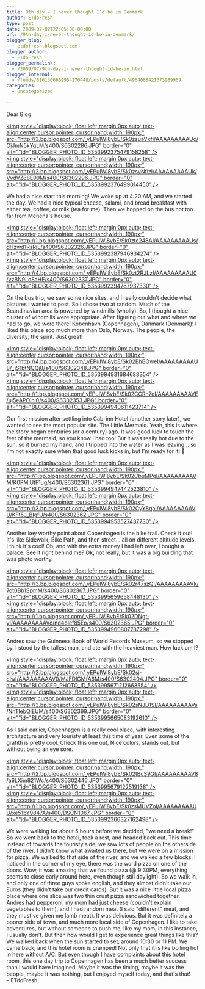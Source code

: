 ```yaml
---
title: 9th day – I never thought I’d be in Denmark
author: ETdoFresh
type: post
date: 2009-07-02T22:05:00+00:00
url: /9th-day-i-never-thought-id-be-in-denmark/
blogger_blog:
  - etdofresh.blogspot.com
blogger_author:
  - ETdoFresh
blogger_permalink:
  - /2009/07/9th-day-i-never-thought-id-be-in.html
blogger_internal:
  - /feeds/8161366669954270448/posts/default/4964088421373989969
categories:
  - Uncategorized

---
```

<div>
  Dear Blog
</div>

[<img style="display:block; float:left; margin:0px auto; text-align:center;cursor:pointer; cursor:hand;width: 190px;" src="http://3.bp.blogspot.com/_yEPuIWl8ybE/Sk0zsuaVxfI/AAAAAAAAAUc/OiJmN5kYqLM/s400/S6302286.JPG" border="0" alt=""id="BLOGGER_PHOTO_ID_5353992375479158258" />][1]  
[<img style="display:block; float:left; margin:0px auto; text-align:center;cursor:pointer; cursor:hand;width: 190px;" src="http://2.bp.blogspot.com/_yEPuIWl8ybE/Sk0zsyNfizI/AAAAAAAAAUk/VvdVZ88E09M/s400/S6302296.JPG" border="0" alt=""id="BLOGGER_PHOTO_ID_5353992376499014450" />][2]

<div>
  We had a nice start this morning! We woke up at 4:20 AM, and we started the day. We had a nice typical cheese, salami, and bread breakfast with either tea, coffee, or milk (tea for me). Then we hopped on the bus not too far from Menena's house.
</div>

[<img style="display:block; float:left; margin:0px auto; text-align:center;cursor:pointer; cursor:hand;width: 190px;" src="http://1.bp.blogspot.com/_yEPuIWl8ybE/Sk0ztc248AI/AAAAAAAAAUs/dHzwd1RsRjE/s400/S6302326.JPG" border="0" alt=""id="BLOGGER_PHOTO_ID_5353992387946934274" />][3]  
[<img style="display:block; float:left; margin:0px auto; text-align:center;cursor:pointer; cursor:hand;width: 190px;" src="http://4.bp.blogspot.com/_yEPuIWl8ybE/Sk0zt2RJLzI/AAAAAAAAAU0/yzBN9LcSaHE/s400/S6302337.JPG" border="0" alt=""id="BLOGGER_PHOTO_ID_5353992394767937330" />][4]

<div>
  On the bus trip, we saw some nice sites, and I really couldn't decide what pictures I wanted to post. So I chose two at random. Much of the Scandinavian area is powered by windmills (wholly). So, I thought a nice cluster of windmills were appropriate. After figuring out what and where we had to go, we were there! Kobenhavn (Copenhagen), Danmark (Denmark)! I liked this place soo much more than Oslo, Norway. The people, the diversity, the spirit. Just great!
</div>

[<img style="display:block; float:left; margin:0px auto; text-align:center;cursor:pointer; cursor:hand;width: 190px;" src="http://4.bp.blogspot.com/_yEPuIWl8ybE/Sk02BhBOweI/AAAAAAAAAU8/_jS1btNQQj8/s400/S6302348.JPG" border="0" alt=""id="BLOGGER_PHOTO_ID_5353994931684688354" />][5]  
[<img style="display:block; float:left; margin:0px auto; text-align:center;cursor:pointer; cursor:hand;width: 190px;" src="http://1.bp.blogspot.com/_yEPuIWl8ybE/Sk02CCRh7eI/AAAAAAAAAVE/uj5eAPOihl0/s400/S6302353.JPG" border="0" alt=""id="BLOGGER_PHOTO_ID_5353994940611423714" />][6]

<div>
  Our first mission after settling into Cab-inn Hotel (another story later), we wanted to see the most popular site. The Little Mermaid. Yeah, this is where the story began centuries (or a century) ago. It was good luck to touch the feet of the mermaid, so you know I had too! But it was really hot due to the sun, so it burned my hand, and I tripped into the water as I was leaving... so I'm not exactly sure when that good luck kicks in, but I'm ready for it! 🙂
</div>

[<img style="display:block; float:left; margin:0px auto; text-align:center;cursor:pointer; cursor:hand;width: 190px;" src="http://1.bp.blogspot.com/_yEPuIWl8ybE/Sk02CbuMPqI/AAAAAAAAAVM/K0PMlUtF1ug/s400/S6302361.JPG" border="0" alt=""id="BLOGGER_PHOTO_ID_5353994947442523810" />][7]  
[<img style="display:block; float:left; margin:0px auto; text-align:center;cursor:pointer; cursor:hand;width: 190px;" src="http://3.bp.blogspot.com/_yEPuIWl8ybE/Sk02CyY8qaI/AAAAAAAAAVU/KFt5J_BIgfU/s400/S6302362.JPG" border="0" alt=""id="BLOGGER_PHOTO_ID_5353994953527437730" />][8]

<div>
  Another key worthy point about Copenhagen is the bike trail. Check it out! It's like Sidewalk, Bike Path, and then street... all on different altitude levels. I think it's cool! Oh, and with the extra money I had left over, I bought a palace. See it right behind me? Ok, not really, but it was a big building that was photo worthy.
</div>

[<img style="display:block; float:left; margin:0px auto; text-align:center;cursor:pointer; cursor:hand;width: 190px;" src="http://3.bp.blogspot.com/_yEPuIWl8ybE/Sk02r47szQI/AAAAAAAAAVk/7ot0Bb1SpmM/s400/S6302367.JPG" border="0" alt=""id="BLOGGER_PHOTO_ID_5353995659658448130" />][9]  
[<img style="display:block; float:left; margin:0px auto; text-align:center;cursor:pointer; cursor:hand;width: 190px;" src="http://1.bp.blogspot.com/_yEPuIWl8ybE/Sk02DNgt-yI/AAAAAAAAAVc/nd4oIef85Eo/s400/S6302365.JPG" border="0" alt=""id="BLOGGER_PHOTO_ID_5353994960807787298" />][10]

<div>
  Andres saw the Guinness Book of World Records Museum, so we stopped by. I stood by the tallest man, and ate with the heaviest man. How luck am I?
</div>

[<img style="display:block; float:left; margin:0px auto; text-align:center;cursor:pointer; cursor:hand;width: 190px;" src="http://2.bp.blogspot.com/_yEPuIWl8ybE/Sk02sj-cIwI/AAAAAAAAAV0/MJFDlGMfA6M/s400/S6302404.JPG" border="0" alt=""id="BLOGGER_PHOTO_ID_5353995671212663554" />][11]  
[<img style="display:block; float:left; margin:0px auto; text-align:center;cursor:pointer; cursor:hand;width: 190px;" src="http://3.bp.blogspot.com/_yEPuIWl8ybE/Sk02sNJD1SI/AAAAAAAAAVs/NnTlebQlEUM/s400/S6302399.JPG" border="0" alt=""id="BLOGGER_PHOTO_ID_5353995665083192610" />][12]

<div>
  As I said earlier, Copenhagen is a really cool place, with interesting architecture and very touristy at least this time of year. Even some of the grafitti is pretty cool. Check this one out, Nice colors, stands out, but without being an eye sore.
</div>

[<img style="display:block; float:left; margin:0px auto; text-align:center;cursor:pointer; cursor:hand;width: 190px;" src="http://2.bp.blogspot.com/_yEPuIWl8ybE/Sk02tBcS9GI/AAAAAAAAAV8/a6LXim821Wc/s400/S6302446.JPG" border="0" alt=""id="BLOGGER_PHOTO_ID_5353995679122519138" />][13]  
[<img style="display:block; float:left; margin:0px auto; text-align:center;cursor:pointer; cursor:hand;width: 190px;" src="http://1.bp.blogspot.com/_yEPuIWl8ybE/Sk0zsMUVZoI/AAAAAAAAAUU/xe51bY9847A/s400/DSCN1067.JPG" border="0" alt=""id="BLOGGER_PHOTO_ID_5353992366327162498" />][14]

<div>
  We were walking for about 5 hours before we decided, "we need a break!" So we went back to the hotel, took a rest, and headed back out. This time instead of towards the touristy side, we saw lots of people on the otherside of the river. I didn't know what awaited us there, but we were on a mission for pizza. We walked to that side of the river, and we walked a few blocks. I noticed in the corner of my eye, there was the word pizza on one of the doors. Wow, it was amazing that we found pizza (@ 9:30PM, everything seems to close early around here, even though still daylight). So we walk in, and only one of three guys spoke english, and they almost didn't take our Euros (they didn't take our credit cards). But it was a nice little local pizza place where one slice was two thin crust pizza sandwiched together. Andres had pepperoni, my mom had just cheese (couldn't explain vegetables to them), and I had random meat (I said "different" meat, and they must've given me lamb meat). It was delicious. But it was definitely a poorer side of town, and much more local side of Copenhagen. I like to take adventures, but without someone to push me, like my mom, in this instance, I usually don't. But then how would I get to experience great things like this?
</div>

<div>
  We walked back when the sun started to set, around 10:30 or 11 PM. We came back, and this hotel room is cramped! Not only that it is like boiling hot in here without A/C. But even though I have complaints about this hotel room, this one day trip to Copenhagen has been a much better success than I would have imagined. Maybe it was the timing, maybe it was the people, maybe it was nothing, but I enjoyed myself today, and that's that!
</div>

<div>
  &#8211; ETdoFresh
</div>

 [1]: http://3.bp.blogspot.com/_yEPuIWl8ybE/Sk0zsuaVxfI/AAAAAAAAAUc/OiJmN5kYqLM/s1600/S6302286.JPG
 [2]: http://2.bp.blogspot.com/_yEPuIWl8ybE/Sk0zsyNfizI/AAAAAAAAAUk/VvdVZ88E09M/s1600/S6302296.JPG
 [3]: http://1.bp.blogspot.com/_yEPuIWl8ybE/Sk0ztc248AI/AAAAAAAAAUs/dHzwd1RsRjE/s1600/S6302326.JPG
 [4]: http://4.bp.blogspot.com/_yEPuIWl8ybE/Sk0zt2RJLzI/AAAAAAAAAU0/yzBN9LcSaHE/s1600/S6302337.JPG
 [5]: http://4.bp.blogspot.com/_yEPuIWl8ybE/Sk02BhBOweI/AAAAAAAAAU8/_jS1btNQQj8/s1600/S6302348.JPG
 [6]: http://1.bp.blogspot.com/_yEPuIWl8ybE/Sk02CCRh7eI/AAAAAAAAAVE/uj5eAPOihl0/s1600/S6302353.JPG
 [7]: http://1.bp.blogspot.com/_yEPuIWl8ybE/Sk02CbuMPqI/AAAAAAAAAVM/K0PMlUtF1ug/s1600/S6302361.JPG
 [8]: http://3.bp.blogspot.com/_yEPuIWl8ybE/Sk02CyY8qaI/AAAAAAAAAVU/KFt5J_BIgfU/s1600/S6302362.JPG
 [9]: http://3.bp.blogspot.com/_yEPuIWl8ybE/Sk02r47szQI/AAAAAAAAAVk/7ot0Bb1SpmM/s1600/S6302367.JPG
 [10]: http://1.bp.blogspot.com/_yEPuIWl8ybE/Sk02DNgt-yI/AAAAAAAAAVc/nd4oIef85Eo/s1600/S6302365.JPG
 [11]: http://2.bp.blogspot.com/_yEPuIWl8ybE/Sk02sj-cIwI/AAAAAAAAAV0/MJFDlGMfA6M/s1600/S6302404.JPG
 [12]: http://3.bp.blogspot.com/_yEPuIWl8ybE/Sk02sNJD1SI/AAAAAAAAAVs/NnTlebQlEUM/s1600/S6302399.JPG
 [13]: http://2.bp.blogspot.com/_yEPuIWl8ybE/Sk02tBcS9GI/AAAAAAAAAV8/a6LXim821Wc/s1600/S6302446.JPG
 [14]: http://1.bp.blogspot.com/_yEPuIWl8ybE/Sk0zsMUVZoI/AAAAAAAAAUU/xe51bY9847A/s1600/DSCN1067.JPG